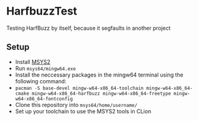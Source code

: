 # HarfbuzzTest
 Testing HarfBuzz by itself, because it segfaults in another project

## Setup
* Install [MSYS2](https://www.msys2.org/)
* Run `msys64/mingw64.exe`
* Install the neccessary packages in the mingw64 terminal using the following command:
* `pacman -S base-devel mingw-w64-x86_64-toolchain mingw-w64-x86_64-cmake mingw-w64-x86_64-harfbuzz mingw-w64-x86_64-freetype mingw-w64-x86_64-fontconfig`
* Clone this repository into `msys64/home/username/`
* Set up your toolchain to use the MSYS2 tools in CLion
